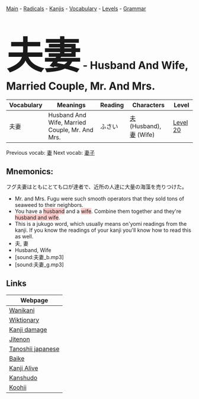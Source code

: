 <style> bigfont {font-size: 100px}</style>
[Main](../README.md) -
[Radicals](../radicals.md) -
[Kanjis](../kanjis.md) -
[Vocabulary](../vocabulary.md) -
[Levels](../levels.md) -
[Grammar](../grammar.md)
# <bigfont> 夫妻</bigfont> - Husband And Wife, Married Couple, Mr. And Mrs. 

| Vocabulary | Meanings | Reading | Characters | Level |
| --- | --- | --- | --- | --- |
| 夫妻 | Husband And Wife, Married Couple, Mr. And Mrs. | ふさい |  [夫](../kanjis/夫.md) (Husband), [妻](../kanjis/妻.md) (Wife) | [Level 20](../levels/wk_level20.md) |

Previous vocab: [妻](妻.md) Next vocab: [妻子](妻子.md) 

## Mnemonics:
フグ夫妻はともにとても口が達者で、近所の人達に大量の海藻を売りつけた。
* Mr. and Mrs. Fugu were such smooth operators that they sold tons of seaweed to their neighbors.
* You have a <span style="background-color:#ffcccb"> husband</span> and a <span style="background-color:#ffcccb"> wife</span>. Combine them together and they're <span style="background-color:#ffcccb"> husband and wife</span>.
* This is a jukugo word, which usually means on'yomi readings from the kanji. If you know the readings of your kanji you'll know how to read this as well.
* 夫, 妻
* Husband, Wife
* [sound:夫妻_b.mp3]
* [sound:夫妻_g.mp3]


## Links 

| Webpage |
| --- |
| [Wanikani          ](https://www.wanikani.com/kanji/夫妻) |
| [Wiktionary        ](https://en.wiktionary.org/wiki/夫妻) |
| [Kanji damage      ](http://www.kanjidamage.com/kanji/search?utf8=✓&q=夫妻) |
| [Jitenon           ](https://jitenon.com/kanji/夫妻) |
| [Tanoshii japanese ](https://www.tanoshiijapanese.com/dictionary/kanji.cfm?k=夫妻) |
| [Baike             ](https://baike.baidu.com/item/夫妻) |
| [Kanji Alive       ](https://app.kanjialive.com/夫妻) |
| [Kanshudo          ](https://www.kanshudo.com/searchmn?q=夫妻) |
| [Koohii            ](https://kanji.koohii.com/study/kanji/夫妻) |

